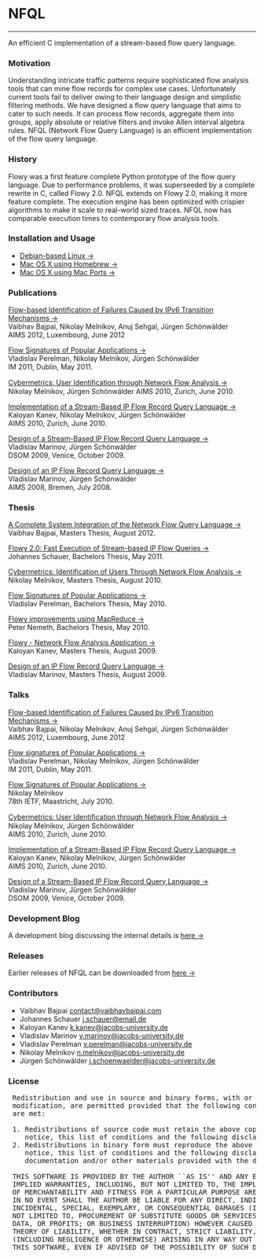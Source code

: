 # NFQL
- - - -

An efficient C implementation of a stream-based flow query language.

### Motivation

Understanding intricate traffic patterns require sophisticated flow
analysis tools that can mine flow records for complex use cases.
Unfortunately current tools fail to deliver owing to their language
design and simplistic filtering methods. We have designed a flow query
language that aims to cater to such needs. It can process flow records,
aggregate them into groups, apply absolute or relative filters and
invoke Allen interval algebra rules. NFQL (Network Flow Query Language)
is an efficient implementation of the flow query language.

### History

Flowy was a first feature complete Python prototype of the flow query
language. Due to performance problems, it was superseeded by a complete
rewrite in C, called Flowy 2.0. NFQL extends on Flowy 2.0, making it
more feature complete. The execution engine has been optimized with
crispier algorithms to make it scale to real-world sized traces. NFQL
now has comparable execution times to contemporary flow analysis tools.

### Installation and Usage

- [Debian-based Linux &rarr;](install-debian.html)
- [Mac OS X using Homebrew &rarr;](install-osx-homebrew.html)
- [Mac OS X using Mac Ports &rarr;](install-osx-macports.html)

### Publications

[Flow-based Identification of Failures Caused by IPv6 Transition Mechanisms &rarr;](http://www.springerlink.com/content/2t0mv427lk824224/)  
Vaibhav Bajpai, Nikolay Melnikov, Anuj Sehgal, Jürgen Schönwälder  
AIMS 2012, Luxembourg, June 2012

[Flow Signatures of Popular Applications &rarr;](http://ieeexplore.ieee.org/xpls/abs_all.jsp?arnumber=5990668)  
Vladislav Perelman, Nikolay Melnikov, Jürgen Schönwälder  
IM 2011, Dublin, May 2011.

[Cybermetrics: User Identiﬁcation through Network Flow Analysis &rarr;](http://www.springerlink.com/content/l85hk73487086024/)  
Nikolay Melnikov, Jürgen Schönwälder
AIMS 2010, Zurich, June 2010.

[Implementation of a Stream-Based IP Flow Record Query Language &rarr;](http://www.springerlink.com/content/a565783288655j67)  
Kaloyan Kanev, Nikolay Melnikov, Jürgen Schönwälder  
AIMS 2010, Zurich, June 2010.

[Design of a Stream-Based IP Flow Record Query Language &rarr;](http://www.springerlink.com/content/j4555jj848l8q862/)    
Vladislav Marinov, Jürgen Schönwälder  
DSOM 2009, Venice, October 2009.

[Design of an IP Flow Record Query Language &rarr;](http://www.springerlink.com/content/0m76rk7653872426/)  
Vladislav Marinov, Jürgen Schönwälder  
AIMS 2008, Bremen, July 2008.


### Thesis

[A Complete System Integration of the Network Flow Query Language &rarr;](http://cnds.eecs.jacobs-university.de/archive/msc-2012-vbajpai.pdf)  
Vaibhav Bajpai, Masters Thesis, August 2012.

[Flowy 2.0: Fast Execution of Stream-based IP Flow Queries &rarr;](http://cnds.eecs.jacobs-university.de/archive/bsc-2011-jschauer.pdf)  
Johannes Schauer, Bachelors Thesis, May 2011.

[Cybermetrics: Identification of Users Through Network Flow Analysis &rarr;](http://cnds.eecs.jacobs-university.de/archive/msc-2010-nmelnikov.pdf)  
Nikolay Melnikov, Masters Thesis, August 2010.

[Flow Signatures of Popular Applications &rarr;](http://cnds.eecs.jacobs-university.de/archive/bsc-2010-vperelman.pdf)  
Vladislav Perelman, Bachelors Thesis, May 2010.

[Flowy improvements using MapReduce &rarr;](http://cnds.eecs.jacobs-university.de/archive/bsc-2010-pnemeth.pdf)  
Peter Nemeth, Bachelors Thesis, May 2010.

[Flowy - Network Flow Analysis Application &rarr;](http://cnds.eecs.jacobs-university.de/archive/msc-2009-kkanev.pdf)  
Kaloyan Kanev, Masters Thesis, August 2009.

[Design of an IP Flow Record Query Language &rarr;](http://cnds.eecs.jacobs-university.de/archive/msc-2009-vmarinov.pdf)  
Vladislav Marinov, Masters Thesis, August 2009.


### Talks

[Flow-based Identification of Failures Caused by IPv6 Transition Mechanisms &rarr;](http://cnds.eecs.jacobs-university.de/slides/2012-aims-ipv6transeval.pdf)  
Vaibhav Bajpai, Nikolay Melnikov, Anuj Sehgal, Jürgen Schönwälder  
AIMS 2012, Luxembourg, June 2012

[Flow signatures of Popular Applications &rarr;](http://cnds.eecs.jacobs-university.de/slides/2011-im-flow-signatures.pdf)  
Vladislav Perelman, Nikolay Melnikov, Jürgen Schönwälder  
IM 2011, Dublin, May 2011.

[Flow Signatures of Popular Applications &rarr;](http://cnds.eecs.jacobs-university.de/slides/2010-ietf-78-nmrg-app-signatures.pdf)  
Nikolay Melnikov  
78th IETF, Maastricht, July 2010.

[Cybermetrics: User Identiﬁcation through Network Flow Analysis &rarr;](http://cnds.eecs.jacobs-university.de/slides/2010-aims-cybermetrics.pdf)  
Nikolay Melnikov, Jürgen Schönwälder  
AIMS 2010, Zurich, June 2010.

[Implementation of a Stream-Based IP Flow Record Query Language &rarr;](http://cnds.eecs.jacobs-university.de/slides/2010-aims-flowy-implementation.pdf)  
Kaloyan Kanev, Nikolay Melnikov, Jürgen Schönwälder  
AIMS 2010, Zurich, June 2010.

[Design of a Stream-Based IP Flow Record Query Language &rarr;](http://cnds.eecs.jacobs-university.de/slides/2009-dsom-flow-query.pdf)    
Vladislav Marinov, Jürgen Schönwälder  
DSOM 2009, Venice, October 2009.

### Development Blog

A development blog discussing the internal details is [here &rarr;](http://mthesis.vaibhavbajpai.com)

### Releases

Earlier releases of NFQL can be downloaded from [here &rarr;](releases.html)

### Contributors

- Vaibhav Bajpai [contact@vaibhavbajpai.com](contact@vaibhavbajpai.com)
- Johannes Schauer [j.schauer@email.de](j.schauer@email.de)
- Kaloyan Kanev [k.kanev@jacobs-university.de](k.kanev@jacobs-university.de)
- Vladislav Marinov [v.marinov@jacobs-university.de](v.marinov@jacobs-university.de)
- Vladislav Perelman [v.perelman@jacobs-university.de](v.perelman@jacobs-university.de)
- Nikolay Melnikov [n.melnikov@jacobs-university.de](n.melnikov@jacobs-university.de)
- Jürgen Schönwälder [j.schoenwaelder@jacobs-university.de](j.schoenwaelder@jacobs-university.de)

### License
<pre>
 Redistribution and use in source and binary forms, with or without
 modification, are permitted provided that the following conditions
 are met:

 1. Redistributions of source code must retain the above copyright
    notice, this list of conditions and the following disclaimer.
 2. Redistributions in binary form must reproduce the above copyright
    notice, this list of conditions and the following disclaimer in the
    documentation and/or other materials provided with the distribution.

 THIS SOFTWARE IS PROVIDED BY THE AUTHOR ``AS IS'' AND ANY EXPRESS OR
 IMPLIED WARRANTIES, INCLUDING, BUT NOT LIMITED TO, THE IMPLIED WARRANTIES
 OF MERCHANTABILITY AND FITNESS FOR A PARTICULAR PURPOSE ARE DISCLAIMED.
 IN NO EVENT SHALL THE AUTHOR BE LIABLE FOR ANY DIRECT, INDIRECT,
 INCIDENTAL, SPECIAL, EXEMPLARY, OR CONSEQUENTIAL DAMAGES (INCLUDING, BUT
 NOT LIMITED TO, PROCUREMENT OF SUBSTITUTE GOODS OR SERVICES; LOSS OF USE,
 DATA, OR PROFITS; OR BUSINESS INTERRUPTION) HOWEVER CAUSED AND ON ANY
 THEORY OF LIABILITY, WHETHER IN CONTRACT, STRICT LIABILITY, OR TORT
 (INCLUDING NEGLIGENCE OR OTHERWISE) ARISING IN ANY WAY OUT OF THE USE OF
 THIS SOFTWARE, EVEN IF ADVISED OF THE POSSIBILITY OF SUCH DAMAGE.
</pre>
